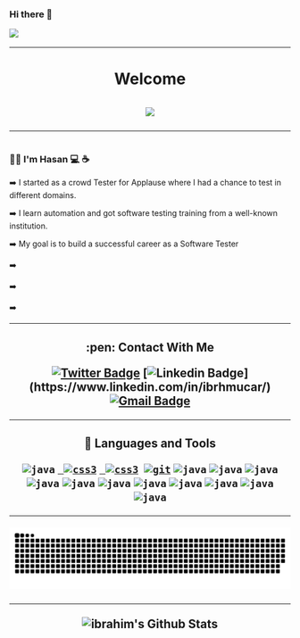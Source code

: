 ### Hi there 👋

<!--
**hsnakd/hsnakd** is a ✨ _special_ ✨ repository because its `README.md` (this file) appears on your GitHub profile.

Here are some ideas to get you started:

- 🔭 I’m currently working on ...
- 🌱 I’m currently learning ...
- 👯 I’m looking to collaborate on ...
- 🤔 I’m looking for help with ...
- 💬 Ask me about ...
- 📫 How to reach me: ...
- 😄 Pronouns: ...
- ⚡ Fun fact: ...
-->



<img src="hsnakd.jpeg" width="auto"> 

---
# <h1 align="center">  Welcome 

 <h2 align="center">
 <a href="[https://github.com/DenverCoder1/readme-typing-svg"><img src="https://readme-typing-svg.herokuapp.com?lines=Software+Development+Engineer+in+Test;%20%20Java%20|%20OOP%20|%20Selenium%20|%20SQL%20|%20API%20;Always%20Learning%20New%20Things...&center=true&width=500&height=50](https://readme-typing-svg.demolab.com?font=Java&size=16&pause=500&color=000000&background=BD0000&center=true&vCenter=true&width=450&lines=Java+%7C+Selenium+%7C+Cucumber+%7C+Postman;Git%2FGitHub+%7C+Jira+%7C+Jenkins+%7C+SQL+%7C+IntelliJ)](https://git.io/typing-svg)"></a>
  
---
  
# <h3 align="left"> 👨‍💼 I'm Hasan 💻 ☕ 
 
➡️ I started as a crowd Tester for Applause where I had a chance to test in different domains.</p>
➡️ I learn automation and got software testing training from a well-known institution.</p>
➡️ My goal is to build a successful career as a Software Tester</p>
➡️ </p> 
➡️ </p> 
➡️ 
 
 
 
 
---

<h2 align="center"> :pen: Contact With Me 
 
</p>

[![Twitter Badge](https://img.shields.io/badge/-@ibrahim-1ca0f1?style=flat-square&labelColor=1ca0f1&logo=twitter&logoColor=white&link=https://twitter.com/sdet_ibrhm_ucar)](https://twitter.com/sdet_ibrhm_ucar) 
[![Linkedin Badge](https://img.shields.io/badge/-ibrahimucar-blue?style=flat-square&logo=Linkedin&logoColor=white&link=[https://www.linkedin.com/in/ibrhmucar/](https://www.linkedin.com/in/hasan-akdo%C4%9Fan-194629257/))](https://www.linkedin.com/in/ibrhmucar/) 
[![Gmail Badge](https://img.shields.io/badge/-hsnakd@gmail.com-c14438?style=flat-square&logo=Gmail&logoColor=white&link=mailto:hsnakd@gmail.com)](mailto:ibrhmucar@gmail.com)</p>


---

<h2 align="center"> 🧰  Languages and Tools </p>
 
<p align="center"> 
<code><a target="_blank"><img src="https://cdn-icons-png.flaticon.com/512/5968/5968282.png" alt="java" width="40" height="40"/></a></code>
<code><a href="https://www.selenium.dev" target="_blank"> <img src="https://upload.wikimedia.org/wikipedia/commons/d/d5/Selenium_Logo.png" alt="css3" width="40" height="40"/></a></code>
<code><a href="https://www.postman.com/" target="_blank"> <img src="https://res.cloudinary.com/postman/image/upload/t_team_logo/v1629869194/team/2893aede23f01bfcbd2319326bc96a6ed0524eba759745ed6d73405a3a8b67a8" alt="css3" width="40" height="40"/></a></code>
&nbsp;<code><a href="https://git-scm.com/" target="_blank"><img src="https://www.vectorlogo.zone/logos/git-scm/git-scm-icon.svg" alt="git" width="40" height="40"/></a></code>
<code><a target="_blank"><img src=https://cdn2.limonhost.net/wp-content/uploads/2021/07/Sql_data_base_with_logo.png alt="java" width="40" height="40"/></a></code>
<code><a target="_blank"><img src=https://www.fujitsu.com/fts/Images/Oracle%20logo%20250x53_tcm21-29612.jpg alt="java" width="40" height="40"/></a></code>
<code><a target="_blank"><img src=https://www.yazilimevi.com/images/virtuemart/product/JetBrains-IntelliJ-IDEA-Ultimate-2018-indir.png alt="java" width="40" height="40"/></a></code>
<code><a target="_blank"><img src=https://play-lh.googleusercontent.com/85WnuKkqDY4gf6tndeL4_Ng5vgRk7PTfmpI4vHMIosyq6XQ7ZGDXNtYG2s0b09kJMw=w240-h480 alt="java" width="40" height="40"/></a></code>
<code><a target="_blank"><img src=https://brandslogos.com/wp-content/uploads/images/large/cucumber-logo.png alt="java" width="40" height="40"/></a></code>
<code><a target="_blank"><img src=https://avatars.githubusercontent.com/u/874086?s=200&v=4 alt="java" width="40" height="40"/></a></code>
<code><a target="_blank"><img src=https://www.skillrary.com/uploads/course/1232_medium.png alt="java" width="40" height="40"/></a></code>
<code><a target="_blank"><img src=https://upload.wikimedia.org/wikipedia/commons/e/e9/Jenkins_logo.svg alt="java" width="40" height="40"/></a></code>
<code><a target="_blank"><img src=https://www.metaltoad.com/sites/default/files/styles/large_personal_photo_870x500_/public/2020-05/aws-logo-blog-header.png?itok=t4o3meiH alt="java" width="40" height="40"/></a></code>
<code><a target="_blank"><img src=https://theqaconnection.files.wordpress.com/2020/12/untitled-design-23.png?w=840 alt="java" width="40" height="40"/></a></code>
<code><a target="_blank"><img src= https://www.gokhancanpolat.com/sites/default/files/pictures/Agile.png alt="java" width="40" height="40"/></a></code>
 

---

<div align="center">
  <a href="https://1999azzar.github.io/1999AZZAR/">
  <img  src="https://github.com/1999AZZAR/1999AZZAR/blob/main/resources/img/grid-snake.svg"
       alt="snake" /></a>
</div>

---

<div align="center">

<img align="center" src="https://github-readme-stats.vercel.app/api?username=ibrhmucar&include_all_commits=true&count_private=true&show_icons=true&line_height=20&title_color=7A7ADB&icon_color=2234AE&text_color=D3D3D3&bg_color=0,000000,130F40" alt="ibrahim's Github Stats">


